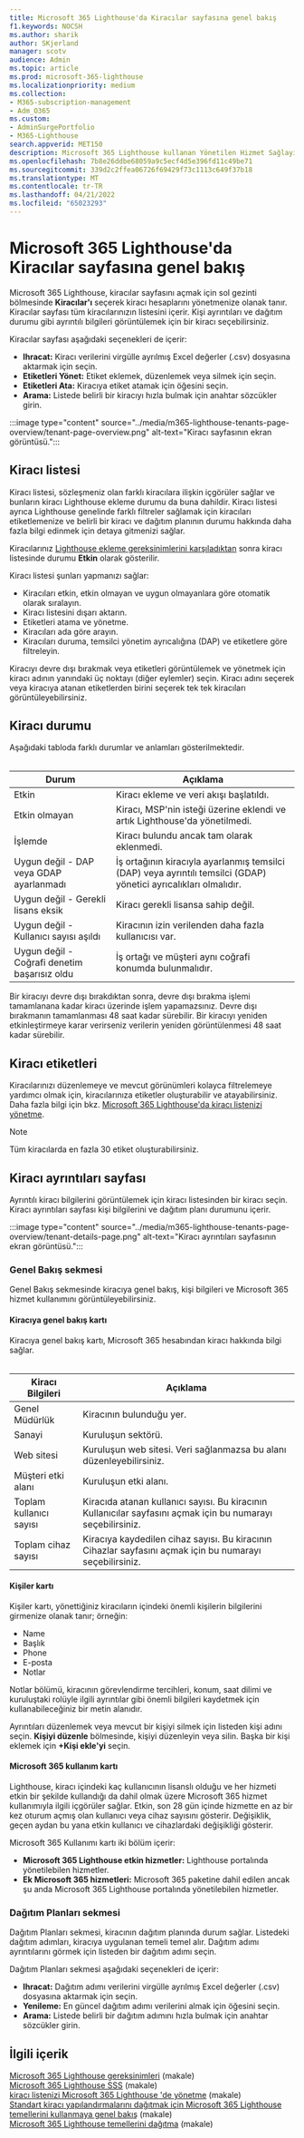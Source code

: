 ```yaml
---
title: Microsoft 365 Lighthouse'da Kiracılar sayfasına genel bakış
f1.keywords: NOCSH
ms.author: sharik
author: SKjerland
manager: scotv
audience: Admin
ms.topic: article
ms.prod: microsoft-365-lighthouse
ms.localizationpriority: medium
ms.collection:
- M365-subscription-management
- Adm_O365
ms.custom:
- AdminSurgePortfolio
- M365-Lighthouse
search.appverid: MET150
description: Microsoft 365 Lighthouse kullanan Yönetilen Hizmet Sağlayıcıları (MSP) için Kiracılar sayfası hakkında bilgi edinin.
ms.openlocfilehash: 7b8e26ddbe68059a9c5ecf4d5e396fd11c49be71
ms.sourcegitcommit: 339d2c2ffea06726f69429f73c1113c649f37b18
ms.translationtype: MT
ms.contentlocale: tr-TR
ms.lasthandoff: 04/21/2022
ms.locfileid: "65023293"
---
```

# <a name="overview-of-the-tenants-page-in-microsoft-365-lighthouse"></a>Microsoft 365 Lighthouse'da Kiracılar sayfasına genel bakış

Microsoft 365 Lighthouse, kiracılar sayfasını açmak için sol gezinti bölmesinde **Kiracılar'ı** seçerek kiracı hesaplarını yönetmenize olanak tanır. Kiracılar sayfası tüm kiracılarınızın listesini içerir. Kişi ayrıntıları ve dağıtım durumu gibi ayrıntılı bilgileri görüntülemek için bir kiracı seçebilirsiniz.

Kiracılar sayfası aşağıdaki seçenekleri de içerir:

- **Ihracat:** Kiracı verilerini virgülle ayrılmış Excel değerler (.csv) dosyasına aktarmak için seçin.
- **Etiketleri Yönet:** Etiket eklemek, düzenlemek veya silmek için seçin.
- **Etiketleri Ata:** Kiracıya etiket atamak için öğesini seçin.
- **Arama:** Listede belirli bir kiracıyı hızla bulmak için anahtar sözcükler girin.

:::image type="content" source="../media/m365-lighthouse-tenants-page-overview/tenant-page-overview.png" alt-text="Kiracı sayfasının ekran görüntüsü.":::

## <a name="tenant-list"></a>Kiracı listesi

Kiracı listesi, sözleşmeniz olan farklı kiracılara ilişkin içgörüler sağlar ve bunların kiracı Lighthouse ekleme durumu da buna dahildir. Kiracı listesi ayrıca Lighthouse genelinde farklı filtreler sağlamak için kiracıları etiketlemenize ve belirli bir kiracı ve dağıtım planının durumu hakkında daha fazla bilgi edinmek için detaya gitmenizi sağlar.

Kiracılarınız [Lighthouse ekleme gereksinimlerini karşıladıktan](m365-lighthouse-requirements.md) sonra kiracı listesinde durumu **Etkin** olarak gösterilir.

Kiracı listesi şunları yapmanızı sağlar:

- Kiracıları etkin, etkin olmayan ve uygun olmayanlara göre otomatik olarak sıralayın.
- Kiracı listesini dışarı aktarın.
- Etiketleri atama ve yönetme.
- Kiracıları ada göre arayın.
- Kiracıları duruma, temsilci yönetim ayrıcalığına (DAP) ve etiketlere göre filtreleyin.

Kiracıyı devre dışı bırakmak veya etiketleri görüntülemek ve yönetmek için kiracı adının yanındaki üç noktayı (diğer eylemler) seçin. Kiracı adını seçerek veya kiracıya atanan etiketlerden birini seçerek tek tek kiracıları görüntüleyebilirsiniz.

## <a name="tenant-status"></a>Kiracı durumu

Aşağıdaki tabloda farklı durumlar ve anlamları gösterilmektedir.<br><br>

| Durum                                   | Açıklama                                                                                             |
|------------------------------------------|---------------------------------------------------------------------------------------------------------|
| Etkin                                   | Kiracı ekleme ve veri akışı başlatıldı.                                                           |
| Etkin olmayan                                 | Kiracı, MSP'nin isteği üzerine eklendi ve artık Lighthouse'da yönetilmedi.           |
| İşlemde                               | Kiracı bulundu ancak tam olarak eklenmedi.                                                              |
| Uygun değil - DAP veya GDAP ayarlanmadı    | İş ortağının kiracıyla ayarlanmış temsilci (DAP) veya ayrıntılı temsilci (GDAP) yönetici ayrıcalıkları olmalıdır. |
| Uygun değil - Gerekli lisans eksik | Kiracı gerekli lisansa sahip değil.                                                               |
| Uygun değil - Kullanıcı sayısı aşıldı         | Kiracının izin verilenden daha fazla kullanıcısı var.                                                                     |
| Uygun değil - Coğrafi denetim başarısız oldu            | İş ortağı ve müşteri aynı coğrafi konumda bulunmalıdır.                                       |

Bir kiracıyı devre dışı bırakdıktan sonra, devre dışı bırakma işlemi tamamlanana kadar kiracı üzerinde işlem yapamazsınız. Devre dışı bırakmanın tamamlanması 48 saat kadar sürebilir. Bir kiracıyı yeniden etkinleştirmeye karar verirseniz verilerin yeniden görüntülenmesi 48 saat kadar sürebilir.

## <a name="tenant-tags"></a>Kiracı etiketleri

Kiracılarınızı düzenlemeye ve mevcut görünümleri kolayca filtrelemeye yardımcı olmak için, kiracılarınıza etiketler oluşturabilir ve atayabilirsiniz. Daha fazla bilgi için bkz. [Microsoft 365 Lighthouse'da kiracı listenizi yönetme](m365-lighthouse-manage-tenant-list.md).

> [!NOTE]
> Tüm kiracılarda en fazla 30 etiket oluşturabilirsiniz.

## <a name="tenant-details-page"></a>Kiracı ayrıntıları sayfası

Ayrıntılı kiracı bilgilerini görüntülemek için kiracı listesinden bir kiracı seçin. Kiracı ayrıntıları sayfası kişi bilgilerini ve dağıtım planı durumunu içerir.

:::image type="content" source="../media/m365-lighthouse-tenants-page-overview/tenant-details-page.png" alt-text="Kiracı ayrıntıları sayfasının ekran görüntüsü.":::

### <a name="overview-tab"></a>Genel Bakış sekmesi

Genel Bakış sekmesinde kiracıya genel bakış, kişi bilgileri ve Microsoft 365 hizmet kullanımını görüntüleyebilirsiniz.

#### <a name="tenant-overview-card"></a>Kiracıya genel bakış kartı

Kiracıya genel bakış kartı, Microsoft 365 hesabından kiracı hakkında bilgi sağlar.<br><br>

| Kiracı Bilgileri    | Açıklama|
|-----------------------|------------------|
| Genel Müdürlük    | Kiracının bulunduğu yer.|
| Sanayi    |Kuruluşun sektörü.|
| Web sitesi    |Kuruluşun web sitesi. Veri sağlanmazsa bu alanı düzenleyebilirsiniz.|
| Müşteri etki alanı    |Kuruluşun etki alanı.|
| Toplam kullanıcı sayısı    |Kiracıda atanan kullanıcı sayısı. Bu kiracının Kullanıcılar sayfasını açmak için bu numarayı seçebilirsiniz.|
| Toplam cihaz sayısı|Kiracıya kaydedilen cihaz sayısı. Bu kiracının Cihazlar sayfasını açmak için bu numarayı seçebilirsiniz.|

#### <a name="contacts-card"></a>Kişiler kartı

Kişiler kartı, yönettiğiniz kiracıların içindeki önemli kişilerin bilgilerini girmenize olanak tanır; örneğin:

- Name
- Başlık
- Phone
- E-posta
- Notlar

Notlar bölümü, kiracının görevlendirme tercihleri, konum, saat dilimi ve kuruluştaki rolüyle ilgili ayrıntılar gibi önemli bilgileri kaydetmek için kullanabileceğiniz bir metin alanıdır.

Ayrıntıları düzenlemek veya mevcut bir kişiyi silmek için listeden kişi adını seçin. **Kişiyi düzenle** bölmesinde, kişiyi düzenleyin veya silin. Başka bir kişi eklemek için **+Kişi ekle'yi** seçin.

#### <a name="microsoft-365-usage-card"></a>Microsoft 365 kullanım kartı

Lighthouse, kiracı içindeki kaç kullanıcının lisanslı olduğu ve her hizmeti etkin bir şekilde kullandığı da dahil olmak üzere Microsoft 365 hizmet kullanımıyla ilgili içgörüler sağlar. Etkin, son 28 gün içinde hizmette en az bir kez oturum açmış olan kullanıcı veya cihaz sayısını gösterir. Değişiklik, geçen aydan bu yana etkin kullanıcı ve cihazlardaki değişikliği gösterir.

Microsoft 365 Kullanımı kartı iki bölüm içerir:

- **Microsoft 365 Lighthouse etkin hizmetler:** Lighthouse portalında yönetilebilen hizmetler.
- **Ek Microsoft 365 hizmetleri:** Microsoft 365 paketine dahil edilen ancak şu anda Microsoft 365 Lighthouse portalında yönetilebilen hizmetler.

### <a name="deployment-plans-tab"></a>Dağıtım Planları sekmesi

Dağıtım Planları sekmesi, kiracının dağıtım planında durum sağlar. Listedeki dağıtım adımları, kiracıya uygulanan temeli temel alır. Dağıtım adımı ayrıntılarını görmek için listeden bir dağıtım adımı seçin.

Dağıtım Planları sekmesi aşağıdaki seçenekleri de içerir:

- **Ihracat:** Dağıtım adımı verilerini virgülle ayrılmış Excel değerler (.csv) dosyasına aktarmak için seçin.
- **Yenileme:** En güncel dağıtım adımı verilerini almak için öğesini seçin.
- **Arama:** Listede belirli bir dağıtım adımını hızla bulmak için anahtar sözcükler girin.

## <a name="related-content"></a>İlgili içerik

[Microsoft 365 Lighthouse gereksinimleri](m365-lighthouse-requirements.md) (makale)\
[Microsoft 365 Lighthouse SSS](m365-lighthouse-faq.yml) (makale)\
[kiracı listenizi Microsoft 365 Lighthouse 'de yönetme](m365-lighthouse-manage-tenant-list.md) (makale)\
[Standart kiracı yapılandırmalarını dağıtmak için Microsoft 365 Lighthouse temellerini kullanmaya genel bakış](m365-lighthouse-deploy-standard-tenant-configurations-overview.md) (makale)\
[Microsoft 365 Lighthouse temellerini dağıtma](m365-lighthouse-deploy-baselines.md) (makale)
